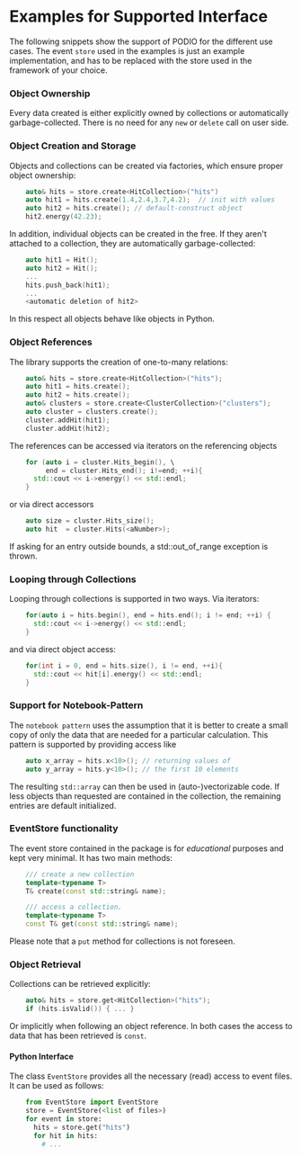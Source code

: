 # Examples for Supported Interface

The following snippets show the support of PODIO for the different use cases.
 The event `store` used in the examples is just an example implementation, and has to be replaced with the store used in the framework of your choice.

### Object Ownership

Every data created is either explicitly owned by collections or automatically garbage-collected. There is no need for any `new` or `delete` call on user side.

### Object Creation and Storage

Objects and collections can be created via factories, which ensure proper object ownership:

```cpp
    auto& hits = store.create<HitCollection>("hits")
    auto hit1 = hits.create(1.4,2.4,3.7,4.2);  // init with values
    auto hit2 = hits.create(); // default-construct object
    hit2.energy(42.23);
```

In addition, individual objects can be created in the free. If they aren't attached to a collection, they are automatically garbage-collected:

```cpp
    auto hit1 = Hit();
    auto hit2 = Hit();
    ...
    hits.push_back(hit1);
    ...
    <automatic deletion of hit2>
```

In this respect all objects behave like objects in Python.

### Object References

The library supports the creation of one-to-many relations:

```cpp
    auto& hits = store.create<HitCollection>("hits");
    auto hit1 = hits.create();
    auto hit2 = hits.create();
    auto& clusters = store.create<ClusterCollection>("clusters");
    auto cluster = clusters.create();
    cluster.addHit(hit1);
    cluster.addHit(hit2);
```

The references can be accessed via iterators on the referencing objects

```cpp
    for (auto i = cluster.Hits_begin(), \
         end = cluster.Hits_end(); i!=end; ++i){
      std::cout << i->energy() << std::endl;
    }
```

or via direct accessors

```cpp
    auto size = cluster.Hits_size();
    auto hit  = cluster.Hits(<aNumber>);
```

If asking for an entry outside bounds, a std::out_of_range exception is thrown.


### Looping through Collections
Looping through collections is supported in two ways. Via iterators:

```cpp
    for(auto i = hits.begin(), end = hits.end(); i != end; ++i) {
      std::cout << i->energy() << std::endl;
    }
```

and via direct object access:

```cpp
    for(int i = 0, end = hits.size(), i != end, ++i){
      std::cout << hit[i].energy() << std::endl;
    }
```

### Support for Notebook-Pattern

The `notebook pattern` uses the assumption that it is better to create a small
copy of only the data that are needed for a particular calculation. This
pattern is supported by providing access like

```cpp
    auto x_array = hits.x<10>(); // returning values of
    auto y_array = hits.y<10>(); // the first 10 elements
```

The resulting `std::array` can then be used in (auto-)vectorizable code.
If less objects than requested are contained in the collection, the remaining entries are default initialized.

### EventStore functionality

The event store contained in the package is for *educational* purposes and kept very minimal. It has two main methods:

```cpp
    /// create a new collection
    template<typename T>
    T& create(const std::string& name);

    /// access a collection.
    template<typename T>
    const T& get(const std::string& name);
```

Please note that a `put` method for collections is not foreseen.

### Object Retrieval

Collections can be retrieved explicitly:

```cpp
    auto& hits = store.get<HitCollection>("hits");
    if (hits.isValid()) { ... }
```

Or implicitly when following an object reference. In both cases the access to data that has been retrieved is `const`.

#### Python Interface

The class `EventStore` provides all the necessary (read) access to event files. It can be used as follows:

```python
    from EventStore import EventStore
    store = EventStore(<list of files>)
    for event in store:
      hits = store.get("hits")
      for hit in hits:
        # ...
```
